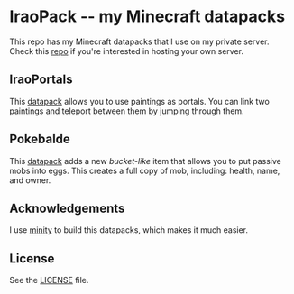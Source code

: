 # IraoPack -- my Minecraft datapacks

This repo has my Minecraft datapacks that I use on my private server. Check this
[repo](https://github.com/JoaoCostaIFG/multiprovider-lazymc) if you're
interested in hosting your own server.

## IraoPortals

This [datapack](./IraoPortals) allows you to use paintings as portals. You can
link two paintings and teleport between them by jumping through them.

## Pokebalde

This [datapack](./Pokebalde) adds a new _bucket-like_ item that allows you to
put passive mobs into eggs. This creates a full copy of mob, including: health,
name, and owner.

## Acknowledgements

I use [minity](https://github.com/minity-script/minity) to build this datapacks,
which makes it much easier.

## License

See the [LICENSE](./LICENSE) file.
